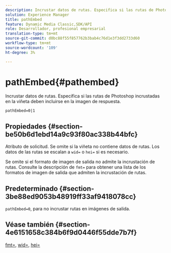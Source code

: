 ```yaml
---
description: Incrustar datos de rutas. Especifica si las rutas de Photoshop incrustadas en la viñeta deben incluirse en la imagen de respuesta.
solution: Experience Manager
title: pathEmbed
feature: Dynamic Media Classic,SDK/API
role: Desarrollador, profesional empresarial
translation-type: tm+mt
source-git-commit: d0bc88f55f857762b3bab4c76d1e3f3dd2733d60
workflow-type: tm+mt
source-wordcount: '109'
ht-degree: 3%

---
```



# pathEmbed{#pathembed}

Incrustar datos de rutas. Especifica si las rutas de Photoshop incrustadas en la viñeta deben incluirse en la imagen de respuesta.

`pathEmbed=0|1`

## Propiedades {#section-be50b6d1ebd14a9c93f80ac338b44bfc}

Atributo de solicitud. Se omite si la viñeta no contiene datos de rutas. Los datos de las rutas se escalan a `wid=` o `hei=` si es necesario.

Se omite si el formato de imagen de salida no admite la incrustación de rutas. Consulte la descripción de `fmt=` para obtener una lista de los formatos de imagen de salida que admiten la incrustación de rutas.

## Predeterminado {#section-3be88ed9053b48919ff33af9418078cc}

`pathEmbed=0`, para no incrustar rutas en imágenes de salida.

## Véase también {#section-4e6151658c384b6f9d0446f55dde7b7f}

[fmt=](../../../../../ir-api/http-protocol/image-rendering-api-ref/c-ir-http-protocol-ref/c-ir-http-protocol-command-reference/r-ir-fmt.md#reference-4c743f67d56b47c5b774fcc900ff758c),  [wid=](../../../../../ir-api/http-protocol/image-rendering-api-ref/c-ir-http-protocol-ref/c-ir-http-protocol-command-reference/r-ir-wid.md#reference-b7e691b0624941168c94b2749ae233ec),  [hei=](../../../../../ir-api/http-protocol/image-rendering-api-ref/c-ir-http-protocol-ref/c-ir-http-protocol-command-reference/r-ir-hei.md#reference-1c08f60365a94417a39867c09cac5478)
